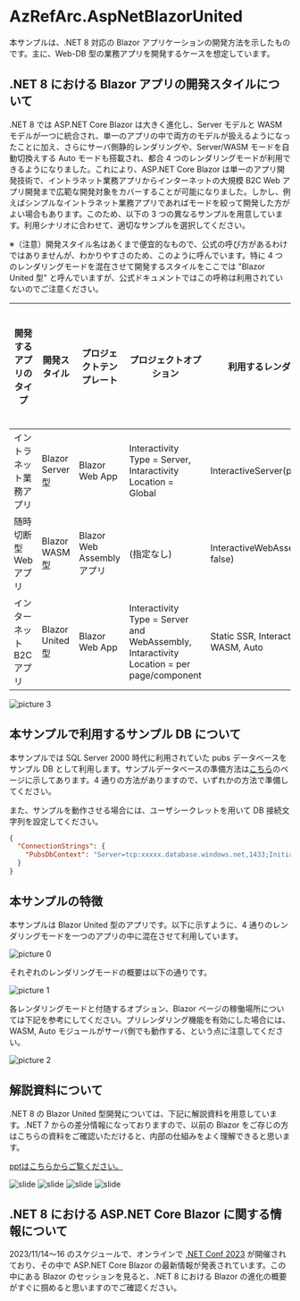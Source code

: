 # AzRefArc.AspNetBlazorUnited

本サンプルは、.NET 8 対応の Blazor アプリケーションの開発方法を示したものです。主に、Web-DB 型の業務アプリを開発するケースを想定しています。

## .NET 8 における Blazor アプリの開発スタイルについて

.NET 8 では ASP.NET Core Blazor は大きく進化し、Server モデルと WASM モデルが一つに統合され、単一のアプリの中で両方のモデルが扱えるようになったことに加え、さらにサーバ側静的レンダリングや、Server/WASM モードを自動切換えする Auto モードも搭載され、都合 4 つのレンダリングモードが利用できるようになりました。これにより、ASP.NET Core Blazor は単一のアプリ開発技術で、イントラネット業務アプリからインターネットの大規模 B2C Web アプリ開発まで広範な開発対象をカバーすることが可能になりました。しかし、例えばシンプルなイントラネット業務アプリであればモードを絞って開発した方がよい場合もあります。このため、以下の 3 つの異なるサンプルを用意しています。利用シナリオに合わせて、適切なサンプルを選択してください。

※（注意）開発スタイル名はあくまで便宜的なもので、公式の呼び方があるわけではありませんが、わかりやすさのため、このように呼んでいます。特に 4 つのレンダリングモードを混在させて開発するスタイルをここでは "Blazor United 型" と呼んでいますが、公式ドキュメントではこの呼称は利用されていないのでご注意ください。

| 開発するアプリのタイプ | 開発スタイル | プロジェクトテンプレート | プロジェクトオプション | 利用するレンダリングモード | サンプルの置き場所 |
| --- | --- | --- | --- | --- | --- |
| イントラネット業務アプリ | Blazor Server 型 | Blazor Web App | Interactivity Type = Server, Intaractivity Location = Global | InteractiveServer(prerender: false) | [Link](https://github.com/nakamacchi/AzRefArc.AspNetBlazorServer) |
| 随時切断型 Web アプリ | Blazor WASM 型 | Blazor Web Assembly アプリ | (指定なし) | InteractiveWebAssembly(prerender: false) | [Link](https://github.com/nakamacchi/AzRefArc.AspNetBlazorWasm) |
| インターネット B2C アプリ | Blazor United 型 | Blazor Web App | Interactivity Type = Server and WebAssembly, Intaractivity Location = per page/component | Static SSR, InteractiveServer, WASM, Auto | [Link](https://github.com/nakamacchi/AzRefArc.AspNetBlazorUnited) |

![picture 3](images/629cf27c3a3982940206a73ab867d1bfaadd5f9681100015847dfe8459d03fe4.png)  

## 本サンプルで利用するサンプル DB について

本サンプルでは SQL Server 2000 時代に利用されていた pubs データベースをサンプル DB として利用します。サンプルデータベースの準備方法は[こちら](https://github.com/nakamacchi/AzRefArc.SqlDb)のページに示してあります。4 通りの方法がありますので、いずれかの方法で準備してください。

また、サンプルを動作させる場合には、ユーザシークレットを用いて DB 接続文字列を設定してください。

```usersecrets.json
{
  "ConnectionStrings": {
    "PubsDbContext": "Server=tcp:xxxxx.database.windows.net,1433;Initial Catalog=pubs;Persist Security Info=False;User ID=xxxxx;Password=xxxxx;MultipleActiveResultSets=False;Encrypt=True;TrustServerCertificate=False;Connection Timeout=30;"
  }
}
```

## 本サンプルの特徴

本サンプルは Blazor United 型のアプリです。以下に示すように、4 通りのレンダリングモードを一つのアプリの中に混在させて利用しています。

![picture 0](images/61c634da024feebbb13c1ae95be44286f6c15196691cd7554349d101a464cf6f.png)  

それぞれのレンダリングモードの概要は以下の通りです。

![picture 1](images/272dc3f0be4d58201b6d6bb3451aa0f01201a7daa72dc8d63979819842c1c3a6.png)  

各レンダリングモードと付随するオプション、Blazor ページの稼働場所については下記を参考にしてください。プリレンダリング機能を有効にした場合には、WASM, Auto モジュールがサーバ側でも動作する、という点に注意してください。

![picture 2](images/2089164963b516d88dc29379f02fa952567c9314ceb523ad20c539c487b8380b.png)  

## 解説資料について

.NET 8 の Blazor United 型開発については、下記に解説資料を用意しています。.NET 7 からの差分情報になっておりますので、以前の Blazor をご存じの方はこちらの資料をご確認いただけると、内部の仕組みをよく理解できると思います。

[pptはこちらからご覧ください。](https://livesend.microsoft.com/i/KiIa1FQzy1DUXI8U0n7t8Mk08Fb9jKY3D9OXIRgzmtw6G7iQYzLWpOMJ73X83AsFe8xQ9m___p6KsoaTXzCvWmUKhaaBLjx7tbCEaYkaErl2eu3UYSU5cPepZ3Sn6lg9TJ)

![slide](images/スライド2.PNG)
![slide](images/スライド8.PNG)
![slide](images/スライド18.PNG)
![slide](images/スライド28.PNG)

## .NET 8 における ASP.NET Core Blazor に関する情報について

2023/11/14～16 のスケジュールで、オンラインで [.NET Conf 2023](https://www.dotnetconf.net/) が開催されており、その中で ASP.NET Core Blazor の最新情報が発表されています。この中にある Blazor のセッションを見ると、.NET 8 における Blazor の進化の概要がすぐに掴めると思いますのでご確認ください。
